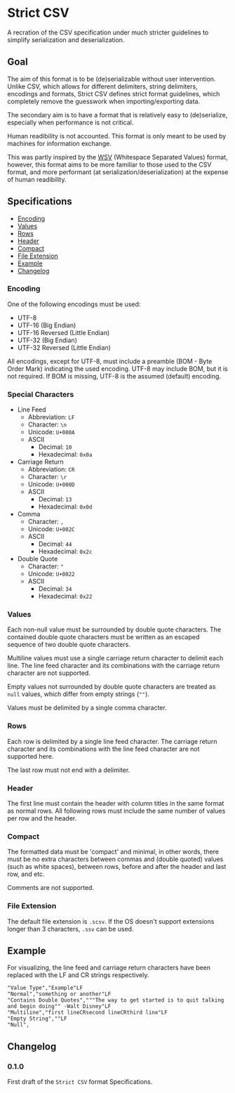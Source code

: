 # Strict CSV

A recration of the CSV specification under much stricter guidelines to simplify serialization and deserialization.

## Goal

The aim of this format is to be (de)serializable without user intervention. Unlike CSV, which allows for different delimiters, string delimiters, encodings and formats, Strict CSV defines strict format guidelines, which completely remove the guesswork when importing/exporting data.

The secondary aim is to have a format that is relatively easy to (de)serialize, especially when performance is not critical.

Human readibility is not accounted. This format is only meant to be used by machines for information exchange.

This was partly inspired by the [WSV](https://dev.stenway.com/WSV/Specification.html) (Whitespace Separated Values) format, however, this format aims to be more familiar to those used to the CSV format, and more performant (at serialization/deserialization) at the expense of human readibility.

## Specifications

- [Encoding](#encoding)
- [Values](#values)
- [Rows](#rows)
- [Header](#header)
- [Compact](#compact)
- [File Extension](#file-extension)
- [Example](#example)
- [Changelog](#changelog)

### Encoding

One of the following encodings must be used:

- UTF-8
- UTF-16 (Big Endian)
- UTF-16 Reversed (Little Endian)
- UTF-32 (Big Endian)
- UTF-32 Reversed (Little Endian)

All encodings, except for UTF-8, must include a preamble (BOM - Byte Order Mark) indicating the used encoding. UTF-8 may include BOM, but it is not required. If BOM is missing, UTF-8 is the assumed (default) encoding.

### Special Characters

- Line Feed
  - Abbreviation: `LF`
  - Character: `\n`
  - Unicode: `U+000A`
  - ASCII
    - Decimal: `10`
    - Hexadecimal: `0x0a`
- Carriage Return
  - Abbreviation: `CR`
  - Character: `\r`
  - Unicode: `U+000D`
  - ASCII
    - Decimal: `13`
    - Hexadecimal: `0x0d`
- Comma
  - Character: `,`
  - Unicode: `U+002C`
  - ASCII
    - Decimal: `44`
    - Hexadecimal: `0x2c`
- Double Quote
  - Character: `"`
  - Unicode: `U+0022`
  - ASCII
    - Decimal: `34`
    - Hexadecimal: `0x22`

### Values

Each non-null value must be surrounded by double quote characters. The contained double quote characters must be written as an escaped sequence of two double quote characters.

Multiline values must use a single carriage return character to delimit each line. The line feed character and its combinations with the carriage return character are not supported.

Empty values not surrounded by double quote characters are treated as `null` values, which differ from empty strings (`""`).

Values must be delimited by a single comma character.

### Rows

Each row is delimited by a single line feed character. The carriage return character and its combinations with the line feed character are not supported here.

The last row must not end with a delimiter.

### Header

The first line must contain the header with column titles in the same format as normal rows. All following rows must include the same number of values per row and the header.

### Compact

The formatted data must be 'compact' and minimal, in other words, there must be no extra characters between commas and (double quoted) values (such as white spaces), between rows, before and after the header and last row, and etc.

Comments are not supported.

### File Extension

The default file extension is `.scsv`. If the OS doesn't support extensions longer than 3 characters, `.ssv` can be used.

## Example

For visualizing, the line feed and carriage return characters have been replaced with the LF and CR strings respectively.

```csv
"Value Type","Example"LF
"Normal","something or another"LF
"Contains Double Quotes","""The way to get started is to quit talking and begin doing"" -Walt Disney"LF
"Multiline","first lineCRsecond lineCRthird line"LF
"Empty String",""LF
"Null",
```

## Changelog

### 0.1.0

First draft of the `Strict CSV` format Specifications.
